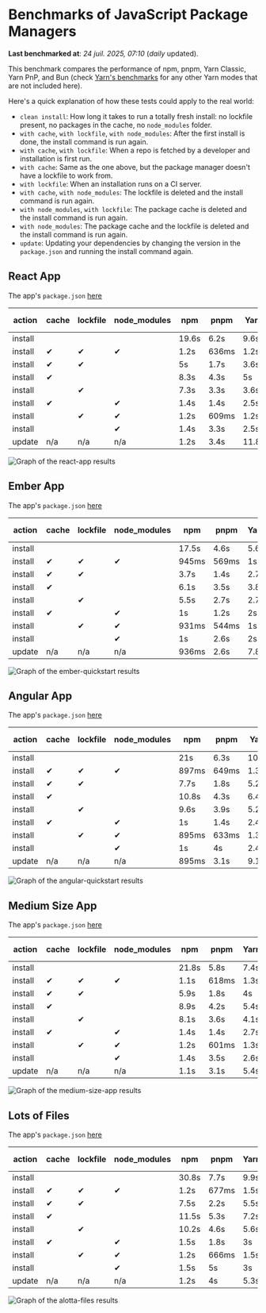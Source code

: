 # Benchmarks of JavaScript Package Managers

**Last benchmarked at**: _24 juil. 2025, 07:10_ (_daily_ updated).

This benchmark compares the performance of npm, pnpm, Yarn Classic, Yarn PnP, and Bun (check [Yarn's benchmarks](https://yarnpkg.com/benchmarks) for any other Yarn modes that are not included here).

Here's a quick explanation of how these tests could apply to the real world:

- `clean install`: How long it takes to run a totally fresh install: no lockfile present, no packages in the cache, no `node_modules` folder.
- `with cache`, `with lockfile`, `with node_modules`: After the first install is done, the install command is run again.
- `with cache`, `with lockfile`: When a repo is fetched by a developer and installation is first run.
- `with cache`: Same as the one above, but the package manager doesn't have a lockfile to work from.
- `with lockfile`: When an installation runs on a CI server.
- `with cache`, `with node_modules`: The lockfile is deleted and the install command is run again.
- `with node_modules`, `with lockfile`: The package cache is deleted and the install command is run again.
- `with node_modules`: The package cache and the lockfile is deleted and the install command is run again.
- `update`: Updating your dependencies by changing the version in the `package.json` and running the install command again.

## React App

The app's `package.json` [here](./fixtures/react-app/package.json)

| action  | cache | lockfile | node_modules| npm | pnpm | Yarn | Yarn PnP | Bun |
| ---     | ---   | ---      | ---         | --- | ---  | ---  | ---      | --- |
| install |       |          |             | 19.6s | 6.2s | 9.6s | 2.6s | 1.4s |
| install | ✔     | ✔        | ✔           | 1.2s | 636ms | 1.2s | n/a | 34ms |
| install | ✔     | ✔        |             | 5s | 1.7s | 3.6s | 982ms | 435ms |
| install | ✔     |          |             | 8.3s | 4.3s | 5s | 2.2s | 413ms |
| install |       | ✔        |             | 7.3s | 3.3s | 3.6s | 973ms | 416ms |
| install | ✔     |          | ✔           | 1.4s | 1.4s | 2.5s | n/a | 32ms |
| install |       | ✔        | ✔           | 1.2s | 609ms | 1.2s | n/a | 30ms |
| install |       |          | ✔           | 1.4s | 3.3s | 2.5s | n/a | 29ms |
| update  | n/a | n/a | n/a | 1.2s | 3.4s | 11.8s | 3s | 33ms |

<img alt="Graph of the react-app results" src="results/img/react-app.svg" />

## Ember App

The app's `package.json` [here](./fixtures/ember-quickstart/package.json)

| action  | cache | lockfile | node_modules| npm | pnpm | Yarn | Yarn PnP | Bun |
| ---     | ---   | ---      | ---         | --- | ---  | ---  | ---      | --- |
| install |       |          |             | 17.5s | 4.6s | 5.6s | 2.2s | 1s |
| install | ✔     | ✔        | ✔           | 945ms | 569ms | 1s | n/a | 26ms |
| install | ✔     | ✔        |             | 3.7s | 1.4s | 2.7s | 862ms | 381ms |
| install | ✔     |          |             | 6.1s | 3.5s | 3.8s | 1.9s | 337ms |
| install |       | ✔        |             | 5.5s | 2.7s | 2.7s | 867ms | 333ms |
| install | ✔     |          | ✔           | 1s | 1.2s | 2s | n/a | 26ms |
| install |       | ✔        | ✔           | 931ms | 544ms | 1s | n/a | 24ms |
| install |       |          | ✔           | 1s | 2.6s | 2s | n/a | 24ms |
| update  | n/a | n/a | n/a | 936ms | 2.6s | 7.8s | 2.7s | 27ms |

<img alt="Graph of the ember-quickstart results" src="results/img/ember-quickstart.svg" />

## Angular App

The app's `package.json` [here](./fixtures/angular-quickstart/package.json)

| action  | cache | lockfile | node_modules| npm | pnpm | Yarn | Yarn PnP | Bun |
| ---     | ---   | ---      | ---         | --- | ---  | ---  | ---      | --- |
| install |       |          |             | 21s | 6.3s | 10.7s | 2.7s | 1.6s |
| install | ✔     | ✔        | ✔           | 897ms | 649ms | 1.3s | n/a | 29ms |
| install | ✔     | ✔        |             | 7.7s | 1.8s | 5.2s | 1.2s | 839ms |
| install | ✔     |          |             | 10.8s | 4.3s | 6.4s | 2.3s | 823ms |
| install |       | ✔        |             | 9.6s | 3.9s | 5.2s | 1.2s | 816ms |
| install | ✔     |          | ✔           | 1s | 1.4s | 2.4s | n/a | 28ms |
| install |       | ✔        | ✔           | 895ms | 633ms | 1.3s | n/a | 25ms |
| install |       |          | ✔           | 1s | 4s | 2.4s | n/a | 26ms |
| update  | n/a | n/a | n/a | 895ms | 3.1s | 9.1s | 2.5s | 33ms |

<img alt="Graph of the angular-quickstart results" src="results/img/angular-quickstart.svg" />

## Medium Size App

The app's `package.json` [here](./fixtures/medium-size-app/package.json)

| action  | cache | lockfile | node_modules| npm | pnpm | Yarn | Yarn PnP | Bun |
| ---     | ---   | ---      | ---         | --- | ---  | ---  | ---      | --- |
| install |       |          |             | 21.8s | 5.8s | 7.4s | 2.8s | 2s |
| install | ✔     | ✔        | ✔           | 1.1s | 618ms | 1.3s | n/a | 31ms |
| install | ✔     | ✔        |             | 5.9s | 1.8s | 4s | 1.1s | 577ms |
| install | ✔     |          |             | 8.9s | 4.2s | 5.4s | 2.4s | 466ms |
| install |       | ✔        |             | 8.1s | 3.6s | 4.1s | 1.1s | 454ms |
| install | ✔     |          | ✔           | 1.4s | 1.4s | 2.7s | n/a | 31ms |
| install |       | ✔        | ✔           | 1.2s | 601ms | 1.3s | n/a | 28ms |
| install |       |          | ✔           | 1.4s | 3.5s | 2.6s | n/a | 28ms |
| update  | n/a | n/a | n/a | 1.1s | 3.1s | 5.4s | 2.3s | 39ms |

<img alt="Graph of the medium-size-app results" src="results/img/medium-size-app.svg" />

## Lots of Files

The app's `package.json` [here](./fixtures/alotta-files/package.json)

| action  | cache | lockfile | node_modules| npm | pnpm | Yarn | Yarn PnP | Bun |
| ---     | ---   | ---      | ---         | --- | ---  | ---  | ---      | --- |
| install |       |          |             | 30.8s | 7.7s | 9.9s | 3.3s | 1.8s |
| install | ✔     | ✔        | ✔           | 1.2s | 677ms | 1.5s | n/a | 63ms |
| install | ✔     | ✔        |             | 7.5s | 2.2s | 5.5s | 1.3s | 698ms |
| install | ✔     |          |             | 11.5s | 5.3s | 7.2s | 2.8s | 702ms |
| install |       | ✔        |             | 10.2s | 4.6s | 5.6s | 1.3s | 709ms |
| install | ✔     |          | ✔           | 1.5s | 1.8s | 3s | n/a | 39ms |
| install |       | ✔        | ✔           | 1.2s | 666ms | 1.5s | n/a | 35ms |
| install |       |          | ✔           | 1.5s | 5s | 3s | n/a | 35ms |
| update  | n/a | n/a | n/a | 1.2s | 4s | 5.3s | 2.8s | 82ms |

<img alt="Graph of the alotta-files results" src="results/img/alotta-files.svg" />